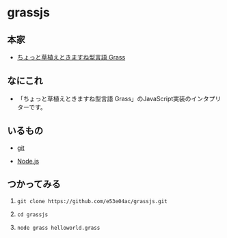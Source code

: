 # grassjs

## 本家

- [ちょっと草植えときますね型言語 Grass](http://www.blue.sky.or.jp/grass/)

## なにこれ

- 「ちょっと草植えときますね型言語 Grass」のJavaScript実装のインタプリターです。

## いるもの

- [git](https://git-scm.com/)

- [Node.js](https://nodejs.org/en/)

## つかってみる

1. `git clone https://github.com/e53e04ac/grassjs.git`

2. `cd grassjs`

3. `node grass helloworld.grass`
